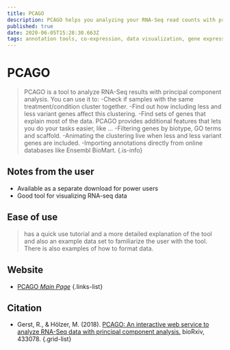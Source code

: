 ```yaml
---
title: PCAGO
description: PCAGO helps you analyzing your RNA-Seq read counts with principal component analysis (PCA).
published: true
date: 2020-06-05T15:28:30.663Z
tags: annotation tools, co-expression, data visualization, gene expression
---
```


# PCAGO

> PCAGO is a tool to analyze RNA-Seq results with principal component analysis. You can use it to:
-Check if samples with the same treatment/condition cluster together.
-Find out how including less and less variant genes affect this clustering.
-Find sets of genes that explain most of the data.
&NewLine;
PCAGO provides additional features that lets you do your tasks easier, like …
-Filtering genes by biotype, GO terms and scaffold.
-Animating the clustering live when less and less variant genes are included.
-Importing annotations directly from online databases like Ensembl BioMart.
{.is-info}

## Notes from the user
- Available as a separate download for power users
- Good tool for visualizing RNA-seq data

## Ease of use
> has a quick use tutorial and a more detailed explanation of the tool and also an example data set to familiarize the user with the tool. There is also examples of how to format data.

## Website

- [PCAGO *Main Page*](https://pcago.bioinf.uni-jena.de/)
{.links-list}

## Citation

- Gerst, R., & Hölzer, M. (2018). [PCAGO: An interactive web service to analyze RNA-Seq data with principal component analysis.](https://www.biorxiv.org/content/10.1101/433078v1.abstract) bioRxiv, 433078.
{.grid-list}